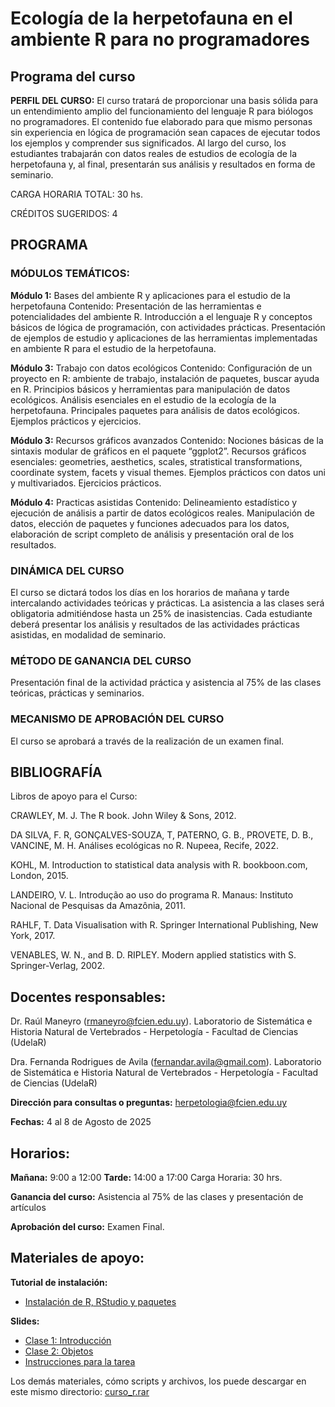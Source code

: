 # Ecología de la herpetofauna en el ambiente R para no programadores

## Programa del curso


**PERFIL DEL CURSO:** El curso tratará de proporcionar una basis sólida para un entendimiento amplio del funcionamiento del lenguaje R para biólogos no programadores. El contenido fue elaborado para que mismo personas sin experiencia en lógica de programación sean capaces de ejecutar todos los ejemplos y comprender sus significados. Al largo del curso, los estudiantes trabajarán con datos reales de estudios de ecología de la herpetofauna y, al final, presentarán sus análisis y resultados en forma de seminario. 



CARGA HORARIA TOTAL: 30 hs.

CRÉDITOS SUGERIDOS: 4 


## PROGRAMA

### MÓDULOS TEMÁTICOS:

**Módulo 1:** Bases del ambiente R y aplicaciones para el estudio de la herpetofauna
Contenido: Presentación de las herramientas e potencialidades del ambiente R. Introducción a el lenguaje R y conceptos básicos de lógica de programación, con actividades prácticas. Presentación de ejemplos de estudio y aplicaciones de las herramientas implementadas en ambiente R para el estudio de la herpetofauna.

**Módulo 3:** Trabajo con datos ecológicos
Contenido: Configuración de un proyecto en R: ambiente de trabajo, instalación de paquetes, buscar ayuda en R. Principios básicos y herramientas para manipulación de datos ecológicos. Análisis esenciales en el estudio de la ecología de la herpetofauna. Principales paquetes para análisis de datos ecológicos. Ejemplos prácticos y ejercicios. 

**Módulo 3:** Recursos gráficos avanzados 
Contenido: Nociones básicas de la sintaxis modular de gráficos en el paquete “ggplot2”. Recursos gráficos esenciales: geometries, aesthetics, scales, stratistical transformations, coordinate system, facets y visual themes. Ejemplos prácticos con datos uni y multivariados. Ejercicios prácticos. 

**Módulo 4:** Practicas asistidas
Contenido: Delineamiento estadístico y ejecución de análisis a partir de datos ecológicos reales. Manipulación de datos, elección de paquetes y funciones adecuados para los datos, elaboración de script completo de análisis y presentación oral de los resultados.

### DINÁMICA DEL CURSO
El curso se dictará todos los días en los horarios de mañana y tarde intercalando actividades teóricas y prácticas. La asistencia a las clases será obligatoria admitiéndose hasta un 25% de inasistencias. Cada estudiante deberá presentar los análisis y resultados de las actividades prácticas asistidas, en modalidad de seminario.


### MÉTODO DE GANANCIA DEL CURSO
Presentación final de la actividad práctica y asistencia al 75% de las clases teóricas, prácticas y seminarios.

### MECANISMO DE APROBACIÓN DEL CURSO 
El curso se aprobará a través de la realización de un examen final.


## BIBLIOGRAFÍA 

Libros de apoyo para el Curso:

CRAWLEY, M. J. The R book. John Wiley & Sons, 2012.

DA SILVA, F. R, GONÇALVES-SOUZA, T, PATERNO, G. B., PROVETE, D. B., VANCINE, M. H. Análises ecológicas no R. Nupeea, Recife, 2022.

KOHL, M. Introduction to statistical data analysis with R. bookboon.com, London, 2015.

LANDEIRO, V. L. Introdução ao uso do programa R. Manaus: Instituto Nacional de Pesquisas da Amazônia, 2011.

RAHLF, T. Data Visualisation with R. Springer International Publishing, New York, 2017.

VENABLES, W. N., and B. D. RIPLEY. Modern applied statistics with S. Springer-Verlag, 2002. 



## Docentes responsables: 

Dr. Raúl Maneyro (rmaneyro@fcien.edu.uy). Laboratorio de Sistemática e Historia Natural de Vertebrados - Herpetología - Facultad de Ciencias (UdelaR)

Dra. Fernanda Rodrigues de Avila (fernandar.avila@gmail.com). Laboratorio de Sistemática e Historia Natural de Vertebrados - Herpetología - Facultad de Ciencias (UdelaR)


**Dirección para consultas o preguntas:** herpetologia@fcien.edu.uy

**Fechas:** 4 al 8 de Agosto de 2025

## Horarios: 

**Mañana:** 9:00 a 12:00
**Tarde:** 14:00 a 17:00
Carga Horaria: 30 hrs.

**Ganancia del curso:** Asistencia al 75% de las clases y presentación de artículos

**Aprobación del curso:** Examen Final.

## Materiales de apoyo:

**Tutorial de instalación:**
- [Instalación de R, RStudio y paquetes](https://avilaf.github.io/00_instalacion.html)

**Slides:**
- [Clase 1: Introducción](https://avilaf.github.io/00_slides/curso_r_slides_clase_1.html)
- [Clase 2: Objetos](https://avilaf.github.io/00_slides/curso_r_slides_clase_2.html)
- [Instrucciones para la tarea](https://avilaf.github.io/00_slides/curso_r_slides_tarea.html)

Los demás materiales, cómo scripts y archivos, los puede descargar en este mismo directorio:
[curso_r.rar]()



